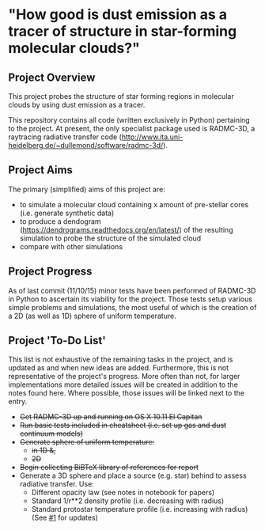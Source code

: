"How good is dust emission as a tracer of structure in star-forming molecular clouds?"
================================================================================

Project Overview
----------------

This project probes the structure of star forming regions in molecular clouds
by using dust emission as a tracer.

This repository contains all code (written exclusively in Python) pertaining to
the project. At present, the only specialist package used is RADMC-3D, a raytracing
radiative transfer code (http://www.ita.uni-heidelberg.de/~dullemond/software/radmc-3d/).

Project Aims
------------

The primary (simplified) aims of this project are:

- to simulate a molecular cloud containing x amount of pre-stellar cores (i.e. generate synthetic data)
- to produce a dendogram (https://dendrograms.readthedocs.org/en/latest/) of the
  resulting simulation to probe the structure of the simulated cloud
- compare with other simulations

Project Progress
----------------

As of last commit (11/10/15) minor tests have been performed of RADMC-3D in Python
to ascertain its viability for the project. Those tests setup various simple
problems and simulations, the most useful of which is the creation of a 2D (as well
as 1D) sphere of uniform temperature.

Project 'To-Do List'
-------------------
This list is not exhaustive of the remaining tasks in the project, and is updated as and when
new ideas are added. Furthermore, this is not representative of the project's progress. More
often than not, for larger implementations more detailed issues will be created in addition
to the notes found here. Where possible, those issues will be linked next to the entry.

- ~~Get RADMC-3D up and running on OS X 10.11 El Capitan~~
- ~~Run basic tests included in cheatsheet (i.e. set up gas and dust continuum models)~~
- ~~Generate sphere of uniform temperature:~~
  - ~~in 1D &,~~
  - ~~2D~~
- ~~Begin collecting BiBTeX library of references for report~~
- Generate a 3D sphere and place a source (e.g. star) behind to assess radiative transfer. Use:
  - Different opacity law (see notes in notebook for papers)
  - Standard 1/r**2 density profile (i.e. decreasing with radius)
  - Standard protostar temperature profile (i.e. increasing with radius)
    (See [#1](https://github.com/tomasjames/ZiggyStarDust/issues/1) for updates)
